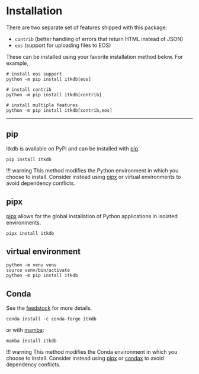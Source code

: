 # Installation

There are two separate set of features shipped with this package:

- `contrib` (better handling of errors that return HTML instead of JSON)
- `eos` (support for uploading files to EOS)

These can be installed using your favorite installation method below. For
example,

```
# install eos support
python -m pip install itkdb[eos]

# install contrib
python -m pip install itkdb[contrib]

# install multiple features
python -m pip install itkdb[contrib,eos]
```

---

## pip

itkdb is available on PyPI and can be installed with [pip](https://pip.pypa.io).

```
pip install itkdb
```

<!-- prettier-ignore -->
!!! warning
    This method modifies the Python environment in which you choose to install. Consider instead using [pipx](#pipx) or virtual environments to avoid dependency conflicts.

## pipx

[pipx](https://github.com/pypa/pipx) allows for the global installation of
Python applications in isolated environments.

```
pipx install itkdb
```

## virtual environment

```
python -m venv venv
source venv/bin/activate
python -m pip install itkdb
```

## Conda

See the [feedstock](https://github.com/conda-forge/itkdb-feedstock) for more
details.

```
conda install -c conda-forge itkdb
```

or with [mamba](https://github.com/mamba-org/mamba):

```
mamba install itkdb
```

<!-- prettier-ignore -->
!!! warning
    This method modifies the Conda environment in which you choose to install. Consider instead using [pipx](#pipx) or [condax](https://github.com/mariusvniekerk/condax) to avoid dependency conflicts.
